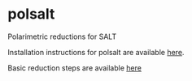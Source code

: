 # polsalt
Polarimetric reductions for SALT

Installation instructions for polsalt are available [here](https://github.com/saltastro/polsalt/wiki/Installation-of-polsalt).

Basic reduction steps are available [here](https://github.com/saltastro/polsalt/wiki/Reduction-Instruction-for-Linear-Polarization)
